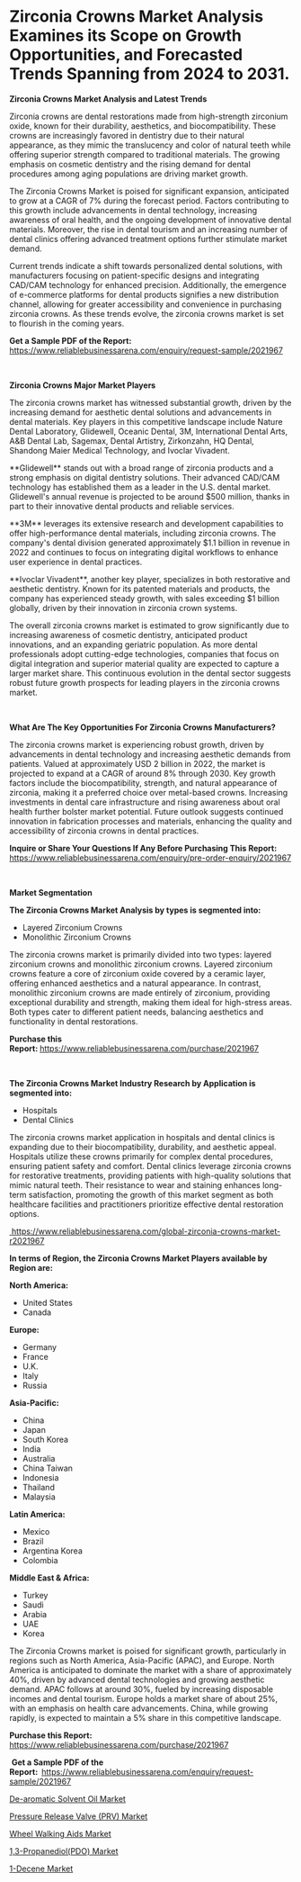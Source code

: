 <p><h1>Zirconia Crowns Market Analysis Examines its Scope on Growth Opportunities, and Forecasted Trends Spanning from 2024 to 2031.</h1></p><p><strong>Zirconia Crowns Market Analysis and Latest Trends</strong></p>
<p><p>Zirconia crowns are dental restorations made from high-strength zirconium oxide, known for their durability, aesthetics, and biocompatibility. These crowns are increasingly favored in dentistry due to their natural appearance, as they mimic the translucency and color of natural teeth while offering superior strength compared to traditional materials. The growing emphasis on cosmetic dentistry and the rising demand for dental procedures among aging populations are driving market growth.</p><p>The Zirconia Crowns Market is poised for significant expansion, anticipated to grow at a CAGR of 7% during the forecast period. Factors contributing to this growth include advancements in dental technology, increasing awareness of oral health, and the ongoing development of innovative dental materials. Moreover, the rise in dental tourism and an increasing number of dental clinics offering advanced treatment options further stimulate market demand. </p><p>Current trends indicate a shift towards personalized dental solutions, with manufacturers focusing on patient-specific designs and integrating CAD/CAM technology for enhanced precision. Additionally, the emergence of e-commerce platforms for dental products signifies a new distribution channel, allowing for greater accessibility and convenience in purchasing zirconia crowns. As these trends evolve, the zirconia crowns market is set to flourish in the coming years.</p></p>
<p><strong>Get a Sample PDF of the Report:&nbsp;</strong> <a href="https://www.reliablebusinessarena.com/enquiry/request-sample/2021967?utm_campaign=1726&utm_medium=2&utm_source=Github&utm_content=ia&utm_term=28102024&utm_id=zirconia-crowns">https://www.reliablebusinessarena.com/enquiry/request-sample/2021967</a></p>
<p>&nbsp;</p>
<p><strong>Zirconia Crowns Major Market Players</strong></p>
<p><p>The zirconia crowns market has witnessed substantial growth, driven by the increasing demand for aesthetic dental solutions and advancements in dental materials. Key players in this competitive landscape include Nature Dental Laboratory, Glidewell, Oceanic Dental, 3M, International Dental Arts, A&B Dental Lab, Sagemax, Dental Artistry, Zirkonzahn, HQ Dental, Shandong Maier Medical Technology, and Ivoclar Vivadent.</p><p>**Glidewell** stands out with a broad range of zirconia products and a strong emphasis on digital dentistry solutions. Their advanced CAD/CAM technology has established them as a leader in the U.S. dental market. Glidewell's annual revenue is projected to be around $500 million, thanks in part to their innovative dental products and reliable services.</p><p>**3M** leverages its extensive research and development capabilities to offer high-performance dental materials, including zirconia crowns. The company's dental division generated approximately $1.1 billion in revenue in 2022 and continues to focus on integrating digital workflows to enhance user experience in dental practices.</p><p>**Ivoclar Vivadent**, another key player, specializes in both restorative and aesthetic dentistry. Known for its patented materials and products, the company has experienced steady growth, with sales exceeding $1 billion globally, driven by their innovation in zirconia crown systems.</p><p>The overall zirconia crowns market is estimated to grow significantly due to increasing awareness of cosmetic dentistry, anticipated product innovations, and an expanding geriatric population. As more dental professionals adopt cutting-edge technologies, companies that focus on digital integration and superior material quality are expected to capture a larger market share. This continuous evolution in the dental sector suggests robust future growth prospects for leading players in the zirconia crowns market.</p></p>
<p>&nbsp;</p>
<p><strong>What Are The Key Opportunities For Zirconia Crowns Manufacturers?</strong></p>
<p><p>The zirconia crowns market is experiencing robust growth, driven by advancements in dental technology and increasing aesthetic demands from patients. Valued at approximately USD 2 billion in 2022, the market is projected to expand at a CAGR of around 8% through 2030. Key growth factors include the biocompatibility, strength, and natural appearance of zirconia, making it a preferred choice over metal-based crowns. Increasing investments in dental care infrastructure and rising awareness about oral health further bolster market potential. Future outlook suggests continued innovation in fabrication processes and materials, enhancing the quality and accessibility of zirconia crowns in dental practices.</p></p>
<p><strong>Inquire or Share Your Questions If Any Before Purchasing This Report:</strong> <a href="https://www.reliablebusinessarena.com/enquiry/pre-order-enquiry/2021967?utm_campaign=1726&utm_medium=2&utm_source=Github&utm_content=ia&utm_term=28102024&utm_id=zirconia-crowns">https://www.reliablebusinessarena.com/enquiry/pre-order-enquiry/2021967</a></p>
<p>&nbsp;</p>
<p><strong>Market Segmentation</strong></p>
<p><strong>The Zirconia Crowns Market Analysis by types is segmented into:</strong></p>
<p><ul><li>Layered Zirconium Crowns</li><li>Monolithic Zirconium Crowns</li></ul></p>
<p><p>The zirconia crowns market is primarily divided into two types: layered zirconium crowns and monolithic zirconium crowns. Layered zirconium crowns feature a core of zirconium oxide covered by a ceramic layer, offering enhanced aesthetics and a natural appearance. In contrast, monolithic zirconium crowns are made entirely of zirconium, providing exceptional durability and strength, making them ideal for high-stress areas. Both types cater to different patient needs, balancing aesthetics and functionality in dental restorations.</p></p>
<p><strong>Purchase this Report:&nbsp;</strong><a href="https://www.reliablebusinessarena.com/purchase/2021967?utm_campaign=1726&utm_medium=2&utm_source=Github&utm_content=ia&utm_term=28102024&utm_id=zirconia-crowns">https://www.reliablebusinessarena.com/purchase/2021967</a></p>
<p>&nbsp;</p>
<p><strong>The Zirconia Crowns Market Industry Research by Application is segmented into:</strong></p>
<p><ul><li>Hospitals</li><li>Dental Clinics</li></ul></p>
<p><p>The zirconia crowns market application in hospitals and dental clinics is expanding due to their biocompatibility, durability, and aesthetic appeal. Hospitals utilize these crowns primarily for complex dental procedures, ensuring patient safety and comfort. Dental clinics leverage zirconia crowns for restorative treatments, providing patients with high-quality solutions that mimic natural teeth. Their resistance to wear and staining enhances long-term satisfaction, promoting the growth of this market segment as both healthcare facilities and practitioners prioritize effective dental restoration options.</p></p>
<p><a href="https://www.reliablebusinessarena.com/global-zirconia-crowns-market-r2021967?utm_campaign=1726&utm_medium=2&utm_source=Github&utm_content=ia&utm_term=28102024&utm_id=zirconia-crowns">&nbsp;https://www.reliablebusinessarena.com/global-zirconia-crowns-market-r2021967</a></p>
<p><strong>In terms of Region, the Zirconia Crowns Market Players available by Region are:</strong></p>
<p>
    <p> <strong> North America: </strong>
        <ul>
            <li>United States</li>
            <li>Canada</li>
        </ul>
        </p> 
    <p> <strong> Europe: </strong>
        <ul>
            <li>Germany</li>
            <li>France</li>
            <li>U.K.</li>
            <li>Italy</li>
            <li>Russia</li>
        </ul>
        </p> 
    <p> <strong> Asia-Pacific: </strong>
        <ul>
            <li>China</li>
            <li>Japan</li>
            <li>South Korea</li>
            <li>India</li>
            <li>Australia</li>
            <li>China Taiwan</li>
            <li>Indonesia</li>
            <li>Thailand</li>
            <li>Malaysia</li>
        </ul>
        </p> 
    <p> <strong> Latin America: </strong>
        <ul>
            <li>Mexico</li>
            <li>Brazil</li>
            <li>Argentina Korea</li>
            <li>Colombia</li>
        </ul>
        </p> 
    <p> <strong> Middle East & Africa: </strong>
        <ul>
            <li>Turkey</li>
            <li>Saudi</li>
            <li>Arabia</li>
            <li>UAE</li>
            <li>Korea</li>
        </ul>
    </p>
    </p>
<p><p>The Zirconia Crowns market is poised for significant growth, particularly in regions such as North America, Asia-Pacific (APAC), and Europe. North America is anticipated to dominate the market with a share of approximately 40%, driven by advanced dental technologies and growing aesthetic demand. APAC follows at around 30%, fueled by increasing disposable incomes and dental tourism. Europe holds a market share of about 25%, with an emphasis on health care advancements. China, while growing rapidly, is expected to maintain a 5% share in this competitive landscape.</p></p>
<p><strong>Purchase this Report: </strong><a href="https://www.reliablebusinessarena.com/purchase/2021967?utm_campaign=1726&utm_medium=2&utm_source=Github&utm_content=ia&utm_term=28102024&utm_id=zirconia-crowns">https://www.reliablebusinessarena.com/purchase/2021967</a></p>
<p>&nbsp;<strong>Get a Sample PDF of the Report:&nbsp;&nbsp;</strong><a href="https://www.reliablebusinessarena.com/enquiry/request-sample/2021967?utm_campaign=1726&utm_medium=2&utm_source=Github&utm_content=ia&utm_term=28102024&utm_id=zirconia-crowns">https://www.reliablebusinessarena.com/enquiry/request-sample/2021967</a></p>
<p><strong></strong></p>
<p><p><a href="https://www.linkedin.com/pulse/de-aromatic-solvent-oil-market-trends-strategic-insights-cjgee?trk=public_post_embed_feed-article-content&utm_campaign=1726&utm_medium=2&utm_source=Github&utm_content=ia&utm_term=28102024&utm_id=zirconia-crowns">De-aromatic Solvent Oil Market</a></p><p><a href="https://issuu.com/reportprime-2/docs/pressure-release-valve-prv-market-s_a9a031ad7c5935?utm_campaign=1726&utm_medium=2&utm_source=Github&utm_content=ia&utm_term=28102024&utm_id=zirconia-crowns">Pressure Release Valve (PRV) Market</a></p><p><a href="https://www.linkedin.com/pulse/pulse-wheel-walking-aids-rhythms-change-market-resonance-2024-2031-m8xqe?trk=public_post_embed_feed-article-content&utm_campaign=1726&utm_medium=2&utm_source=Github&utm_content=ia&utm_term=28102024&utm_id=zirconia-crowns">Wheel Walking Aids Market</a></p><p><a href="https://www.linkedin.com/pulse/13-propanediolpdo-market-indicators-size-regional-breakdown-7gbye?trk=public_post_embed_feed-article-content&utm_campaign=1726&utm_medium=2&utm_source=Github&utm_content=ia&utm_term=28102024&utm_id=zirconia-crowns">1,3-Propanediol(PDO) Market</a></p><p><a href="https://www.linkedin.com/pulse/global-perspectives-1-decene-market-trends-challenges-forecast-hdzqe?trk=public_post_embed_feed-article-content&utm_campaign=1726&utm_medium=2&utm_source=Github&utm_content=ia&utm_term=28102024&utm_id=zirconia-crowns">1-Decene Market</a></p></p>